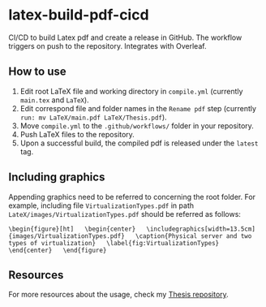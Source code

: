 # latex-build-pdf-cicd
CI/CD to build Latex pdf and create a release in GitHub. The workflow triggers on push to the repository. Integrates with Overleaf.

## How to use

1. Edit root LaTeX file and working directory in `compile.yml` (currently `main.tex` and `LaTeX`).
2. Edit correspond file and folder names in the `Rename pdf` step (currently `run: mv LaTeX/main.pdf LaTeX/Thesis.pdf`).
3. Move `compile.yml` to the `.github/workflows/` folder in your repository.
4. Push LaTeX files to the repository.
5. Upon a successful build, the compiled pdf is released under the `latest` tag.

## Including graphics

Appending graphics need to be referred to concerning the root folder. For example, including file `VirtualizationTypes.pdf` in path `LateX/images/VirtualizationTypes.pdf` should be referred as follows:

`
\begin{figure}[ht]  
  \begin{center}  
    \includegraphics[width=13.5cm]{images/VirtualizationTypes.pdf}  
    \caption{Physical server and two types of virtualization}  
    \label{fig:VirtualizationTypes}  
  \end{center}  
\end{figure}
`

## Resources

For more resources about the usage, check my [Thesis repository](https://github.com/markkuleppala/Thesis).